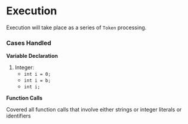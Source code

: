 # Execution

Execution will take place as a series of `Token` processing.

### Cases Handled

**Variable Declaration**

1. Integer:
    * `int i = 0;`
    * `int i = b;`
    * `int i;`
   
**Function Calls**

Covered all function calls that involve either strings or integer literals or identifiers 
